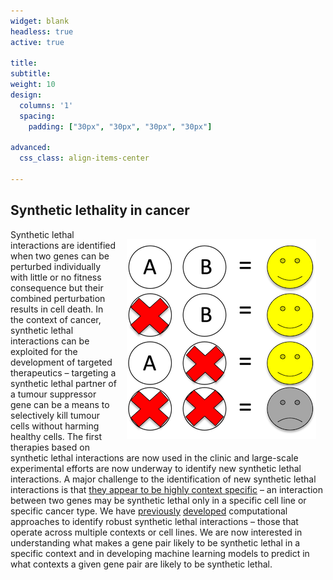 ```yaml
---
widget: blank
headless: true
active: true

title: 
subtitle:
weight: 10  
design:
  columns: '1'
  spacing:
    padding: ["30px", "30px", "30px", "30px"]

advanced:
  css_class: align-items-center

---
```


## Synthetic lethality in cancer

<img src="SyntheticLethality.png" style="margin:15px; float:inline-end;" />

Synthetic lethal interactions are identified when two genes can be perturbed individually with little or no fitness consequence but their combined perturbation results in cell death. In the context of cancer, synthetic lethal interactions can be exploited for the development of targeted therapeutics – targeting a synthetic lethal partner of a tumour suppressor gene can be a means to selectively kill tumour cells without harming healthy cells. The first therapies based on synthetic lethal interactions are now used in the clinic and large-scale experimental efforts are now underway to identify new synthetic lethal interactions. A major challenge to the identification of new synthetic lethal interactions is that [they appear to be highly context specific](https://doi.org/10.1016/j.trecan.2018.08.003) – an interaction between two genes may be synthetic lethal only in a specific cell line or specific cancer type. We have [previously](https://doi.org/10.7554/eLife.58925) [developed](https://doi.org/10.1016/j.cels.2021.08.006) computational approaches to identify robust synthetic lethal interactions – those that operate across multiple contexts or cell lines. We are now interested in understanding what makes a gene pair likely to be synthetic lethal in a specific context and in developing machine learning models to predict in what contexts a given gene pair are likely to be synthetic lethal.